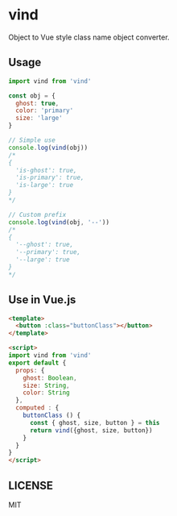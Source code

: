 # vind

Object to Vue style class name object converter.

## Usage

```js
import vind from 'vind'

const obj = {
  ghost: true,
  color: 'primary'
  size: 'large'
}

// Simple use
console.log(vind(obj))
/*
{
  'is-ghost': true,
  'is-primary': true,
  'is-large': true
}
*/

// Custom prefix
console.log(vind(obj, '--'))
/*
{
  '--ghost': true,
  '--primary': true,
  '--large': true
}
*/
```

## Use in Vue.js

```html
<template>
  <button :class="buttonClass"></button>
</template>

<script>
import vind from 'vind'
export default {
  props: {
    ghost: Boolean,
    size: String,
    color: String
  },
  computed : {
    buttonClass () {
      const { ghost, size, button } = this
      return vind({ghost, size, button})
    }
  }
}
</script>
```

## LICENSE

MIT
